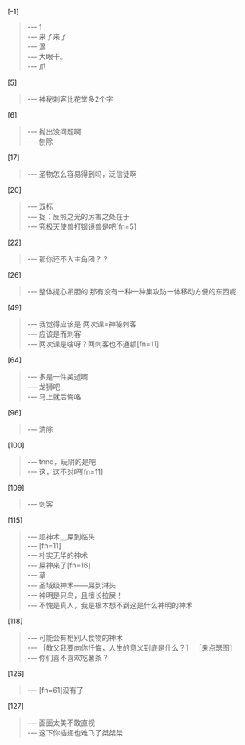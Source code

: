 
[-1] 
>--- 1<br>
>--- 来了来了<br>
>--- 滴<br>
>--- 大眼卡。<br>
>--- 爪<br>

[5] 
>--- 神秘刺客比花堂多2个字<br>

[6] 
>--- 抛出没问题啊<br>
>--- 刨除<br>

[17] 
>--- 圣物怎么容易得到吗，泛信徒啊<br>

[20] 
>--- 双标<br>
>--- 捉：反照之光的厉害之处在于<br>
>--- 究极天使兽打银镜兽是吧[fn=5]<br>

[22] 
>--- 那你还不入主角团？？<br>

[26] 
>--- 整体提心吊胆的 那有没有一种一种集攻防一体移动方便的东西呢<br>

[49] 
>--- 我觉得应该是 两次课=神秘刺客<br>
>--- 应该是而刺客<br>
>--- 两次课是啥呀？两刺客也不通额[fn=11]<br>

[64] 
>--- 多是一件美逝啊<br>
>--- 龙狮吧<br>
>--- 马上就后悔咯<br>

[96] 
>--- 清除<br>

[100] 
>--- tnnd，玩阴的是吧<br>
>--- 这，这不对吧[fn=11]<br>

[109] 
>--- 刺客<br>

[115] 
>--- 超神术＿屎到临头<br>
>--- [fn=11]<br>
>--- 朴实无华的神术<br>
>--- 屎神来了[fn=16]<br>
>--- 草<br>
>--- 圣域级神术——屎到淋头<br>
>--- 神明是只鸟，且擅长拉屎！<br>
>--- 不愧是真人，我是根本想不到这是什么神明的神术<br>

[118] 
>--- 可能会有枪别人食物的神术<br>
>--- ［教父我要向你忏悔，人生的意义到底是什么？］
［来点瑟图］<br>
>--- 你们喜不喜欢吃薯条？<br>

[126] 
>--- [fn=61]没有了<br>

[127] 
>--- 画面太美不敢直视<br>
>--- 这下你插翅也难飞了桀桀桀<br>
